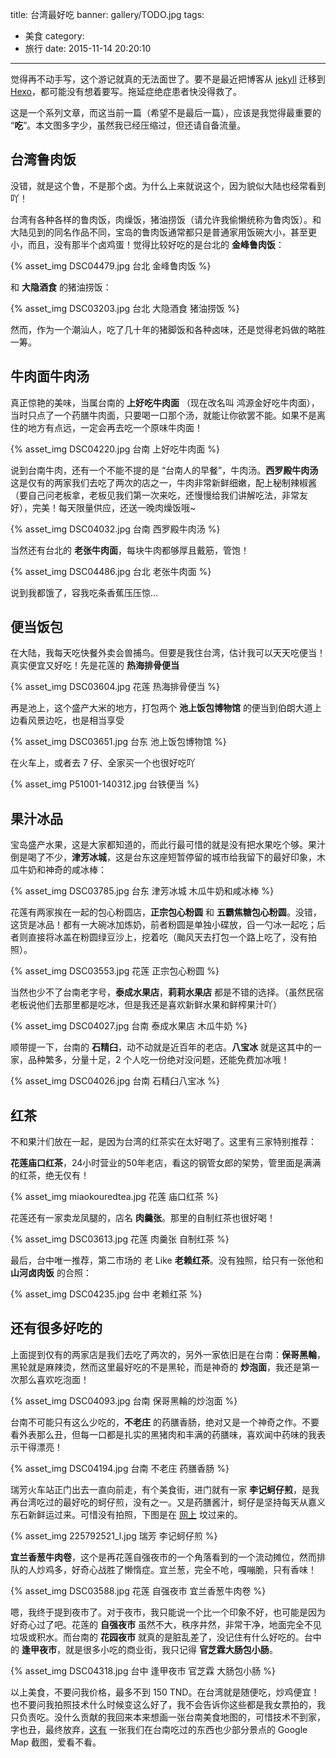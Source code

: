 title: 台湾最好吃
banner: gallery/TODO.jpg
tags:
  - 美食
category:
  - 旅行
date: 2015-11-14 20:20:10
---


觉得再不动手写，这个游记就真的无法面世了。要不是最近把博客从 [jekyll](http://jekyllrb.com/) 迁移到 [Hexo](https://hexo.io/)，都可能没有想着要写。拖延症绝症患者快没得救了。

这是一个系列文章，而这当前一篇（希望不是最后一篇），应该是我觉得最重要的 “__吃__”。本文图多字少，虽然我已经压缩过，但还请自备流量。

<!-- more -->


## 台湾鲁肉饭

没错，就是这个鲁，不是那个卤。为什么上来就说这个，因为貌似大陆也经常看到吖！

台湾有各种各样的鲁肉饭，肉燥饭，猪油捞饭（请允许我偷懒统称为鲁肉饭）。和大陆见到的同名作品不同，宝岛的鲁肉饭通常都只是普通家用饭碗大小，甚至更小，而且，没有那半个卤鸡蛋！觉得比较好吃的是台北的 **金峰鲁肉饭**：

{% asset_img DSC04479.jpg 台北 金峰鲁肉饭 %}

和 **大隐酒食** 的猪油捞饭：

{% asset_img DSC03203.jpg 台北 大隐酒食 猪油捞饭 %}

然而，作为一个潮汕人，吃了几十年的猪脚饭和各种卤味，还是觉得老妈做的略胜一筹。


## 牛肉面牛肉汤

真正惊艳的美味，当属台南的 **上好吃牛肉面** （现在改名叫 鸿源金好吃牛肉面），当时只点了一个药膳牛肉面，只要喝一口那个汤，就能让你欲罢不能。如果不是离住的地方有点远，一定会再去吃一个原味牛肉面！

{% asset_img DSC04220.jpg 台南 上好吃牛肉面 %}

说到台南牛肉，还有一个不能不提的是 “台南人的早餐”，牛肉汤。**西罗殿牛肉汤** 这是仅有的两家我们去吃了两次的店之一，牛肉非常新鲜细嫩，配上秘制辣椒酱（要自己问老板拿，老板见我们第一次来吃，还慢慢给我们讲解吃法，非常友好），完美！每天限量供应，还送一晚肉燥饭哦~

{% asset_img DSC04032.jpg 台南 西罗殿牛肉汤 %}

当然还有台北的 **老张牛肉面**，每块牛肉都够厚且戴筋，管饱！

{% asset_img DSC04486.jpg 台北 老张牛肉面 %}

说到我都饿了，容我吃条香蕉压压惊...


## 便当饭包

在大陆，我每天吃快餐外卖会兽捕鸟。但要是我住台湾，估计我可以天天吃便当！真实便宜又好吃！先是花莲的 **热海排骨便当** 

{% asset_img DSC03604.jpg 花莲 热海排骨便当 %}

再是池上，这个盛产大米的地方，打包两个 **池上饭包博物馆** 的便当到伯朗大道上边看风景边吃，也是相当享受

{% asset_img DSC03651.jpg 台东 池上饭包博物馆 %}

在火车上，或者去 7 仔、全家买一个也很好吃吖

{% asset_img P51001-140312.jpg 台铁便当 %}


## 果汁冰品

宝岛盛产水果，这是大家都知道的，而此行最可惜的就是没有把水果吃个够。果汁倒是喝了不少，**津芳冰城**，这是台东这座短暂停留的城市给我留下的最好印象，木瓜牛奶和神奇的咸冰棒：

{% asset_img DSC03785.jpg 台东 津芳冰城 木瓜牛奶和咸冰棒 %}

花莲有两家挨在一起的包心粉圆店，**正宗包心粉圆** 和 **五霸焦糖包心粉圆**。没错，这货是冰品！都有一大碗冰加炼奶，前者粉圆是单独小碟放，舀一勺冰一起吃；后者则直接将冰盖在粉圆绿豆沙上，挖着吃（颱风天去打包一个路上吃了，没有拍照）。

{% asset_img DSC03553.jpg 花莲 正宗包心粉圆 %}

当然也少不了台南老字号，**泰成水果店**，**莉莉水果店** 都是不错的选择。（虽然民宿老板说他们去那里都是吃冰，但是我还是喜欢新鲜水果和鲜榨果汁吖）

{% asset_img DSC04027.jpg 台南 泰成水果店 木瓜牛奶 %}

顺带提一下，台南的 **石精臼**，动不动就是近百年的老店。**八宝冰** 就是这其中的一家，品种繁多，分量十足，2 个人吃一份绝对没问题，还能免费加冰哦！

{% asset_img DSC04026.jpg 台南 石精臼八宝冰 %}


## 红茶

不和果汁们放在一起，是因为台湾的红茶实在太好喝了。这里有三家特别推荐：

**花莲庙口红茶**，24小时营业的50年老店，看这的钢管女郎的架势，管里面是满满的红茶，绝无仅有！

{% asset_img miaokouredtea.jpg 花莲 庙口红茶 %}

花莲还有一家卖龙凤腿的，店名 **肉羹张**。那里的自制红茶也很好喝！

{% asset_img DSC03613.jpg 花莲 肉羹张 自制红茶 %}

最后，台中唯一推荐，第二市场的 老 Like **老赖红茶**。没有独照，给只有一张他和 **山河卤肉饭** 的合照：

{% asset_img DSC04235.jpg 台中 老赖红茶 %}


## 还有很多好吃的

上面提到仅有的两家店是我们去吃了两次的，另外一家依旧是在台南：**保哥黑輪**，黑轮就是麻辣烫，然而这里最好吃的不是黑轮，而是神奇的 **炒泡面**，我还是第一次那么喜欢吃泡面！

{% asset_img DSC04093.jpg 台南 保哥黑輪的炒泡面 %}

台南不可能只有这么少吃的，**不老庄** 的药膳香肠，绝对又是一个神奇之作。不要看外表那么丑，但每一口都是扎实的黑猪肉和丰满的药膳味，喜欢闻中药味的我表示干得漂亮！

{% asset_img DSC04194.jpg 台南 不老庄 药膳香肠 %}

瑞芳火车站正门出去一直向前走，有个美食街，进门就有一家 **李记蚵仔煎**，是我再台湾吃过的最好吃的蚵仔煎，没有之一。又是药膳酱汁，蚵仔是坚持每天从嘉义东石新鲜运过来。可惜没有拍照，下图是在 [网上](http://discovering.cc/spot/%E6%9D%8E%E8%A8%98%E8%9A%B5%E4%BB%94%E7%85%8E/%21IGwhRx6eViDbzapUC3Ggw) 坟过来的。

{% asset_img 225792521_l.jpg 瑞芳 李记蚵仔煎 %}

**宜兰香葱牛肉卷**，这个是再花莲自强夜市的一个角落看到的一个流动摊位，然而排队的人炒鸡多，好奇心战胜了懒惰症。宜兰葱，完全不呛，嘎嘣脆，只有香味！

{% asset_img DSC03588.jpg 花莲 自强夜市 宜兰香葱牛肉卷 %}

嗯，我终于提到夜市了。对于夜市，我只能说一个比一个印象不好，也可能是因为好奇心过了吧。花莲的 **自强夜市** 虽然不大，秩序井然，非常干净，地面完全不见垃圾或积水。而台南的 **花园夜市** 就真的是脏乱差了，没记住有什么好吃的。台中的 **逢甲夜市**，就是很多小吃的商业街，我只记得 **官芝霖大肠包小肠**。

{% asset_img DSC04318.jpg 台中 逢甲夜市 官芝霖 大肠包小肠 %}

以上美食，不要问我价格，最多不到 150 TND。在台湾就是随便吃，炒鸡便宜！也不要问我拍照技术什么时候变这么好了，我不会告诉你这些都是我女票拍的，我只负责吃。没什么贡献的我回来本来想画一张台南美食地图的，可惜技术不到家，字也丑，最终放弃，[这有](https://github.com/csbun/blog/tree/master/source/_posts/2015-11-14-eating-around-taiwan/tainan.jpg) 一张我们在台南吃过的东西也少部分景点的 Google Map 截图，爱看不看。

